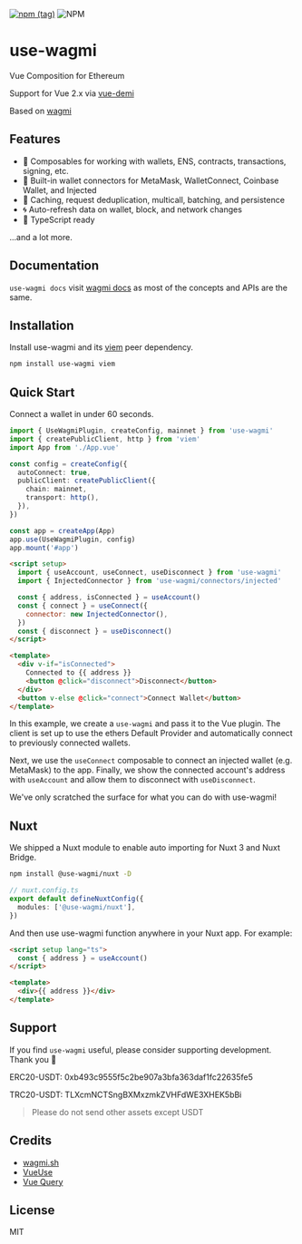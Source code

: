 [![npm (tag)](https://img.shields.io/npm/v/use-wagmi?style=flat&colorA=000000&colorB=000000)](https://www.npmjs.com/package/use-wagmi) ![NPM](https://img.shields.io/npm/l/use-wagmi?style=flat&colorA=000000&colorB=000000)

# use-wagmi

Vue Composition for Ethereum

Support for Vue 2.x via [vue-demi](https://github.com/vueuse/vue-demi)

Based on [wagmi](https://wagmi.sh)

## Features

- 🚀 Composables for working with wallets, ENS, contracts, transactions, signing, etc.
- 💼 Built-in wallet connectors for MetaMask, WalletConnect, Coinbase Wallet, and Injected
- 👟 Caching, request deduplication, multicall, batching, and persistence
- 🌀 Auto-refresh data on wallet, block, and network changes
- 🦄 TypeScript ready

...and a lot more.

## Documentation

`use-wagmi docs` visit [wagmi docs](https://wagmi.sh) as most of the concepts and APIs are the same.

## Installation

Install use-wagmi and its [viem](https://viem.sh) peer dependency.

```bash
npm install use-wagmi viem
```

## Quick Start

Connect a wallet in under 60 seconds.

```ts
import { UseWagmiPlugin, createConfig, mainnet } from 'use-wagmi'
import { createPublicClient, http } from 'viem'
import App from './App.vue'

const config = createConfig({
  autoConnect: true,
  publicClient: createPublicClient({
    chain: mainnet,
    transport: http(),
  }),
})

const app = createApp(App)
app.use(UseWagmiPlugin, config)
app.mount('#app')
```

```html
<script setup>
  import { useAccount, useConnect, useDisconnect } from 'use-wagmi'
  import { InjectedConnector } from 'use-wagmi/connectors/injected'

  const { address, isConnected } = useAccount()
  const { connect } = useConnect({
    connector: new InjectedConnector(),
  })
  const { disconnect } = useDisconnect()
</script>

<template>
  <div v-if="isConnected">
    Connected to {{ address }}
    <button @click="disconnect">Disconnect</button>
  </div>
  <button v-else @click="connect">Connect Wallet</button>
</template>
```

In this example, we create a `use-wagmi` and pass it to the Vue plugin. The client is set up to use the ethers Default Provider and automatically connect to previously connected wallets.

Next, we use the `useConnect` composable to connect an injected wallet (e.g. MetaMask) to the app. Finally, we show the connected account's address with `useAccount` and allow them to disconnect with `useDisconnect`.

We've only scratched the surface for what you can do with use-wagmi!

## Nuxt

We shipped a Nuxt module to enable auto importing for Nuxt 3 and Nuxt Bridge.

```bash
npm install @use-wagmi/nuxt -D
```

```ts
// nuxt.config.ts
export default defineNuxtConfig({
  modules: ['@use-wagmi/nuxt'],
})
```

And then use use-wagmi function anywhere in your Nuxt app. For example:

```html
<script setup lang="ts">
  const { address } = useAccount()
</script>

<template>
  <div>{{ address }}</div>
</template>
```

## Support

If you find `use-wagmi` useful, please consider supporting development. Thank you 🙏

ERC20-USDT: 0xb493c9555f5c2be907a3bfa363daf1fc22635fe5

TRC20-USDT: TLXcmNCTSngBXMxzmkZVHFdWE3XHEK5bBi

> Please do not send other assets except USDT

## Credits

- [wagmi.sh](https://wagmi.sh/)
- [VueUse](https://vueuse.org/)
- [Vue Query](https://vue-query.vercel.app/)

## License

MIT
